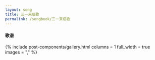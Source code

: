 ```yaml
---
layout: song
title: 三一来临歌
permalink: /songbook/三一来临歌
---
```


#### 歌谱

{% include post-components/gallery.html
    columns = 1
    full_width = true
    images = ","
%}
